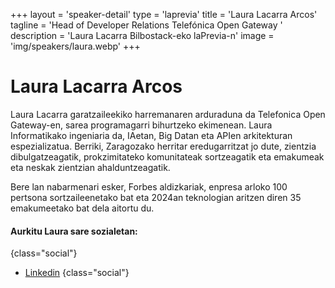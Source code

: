 +++
layout = 'speaker-detail'
type = 'laprevia'
title = 'Laura Lacarra Arcos'
tagline = 'Head of Developer Relations Telefónica Open Gateway '
description = 'Laura Lacarra Bilbostack-eko laPrevia-n'
image = 'img/speakers/laura.webp'
+++

# Laura Lacarra Arcos

Laura Lacarra garatzaileekiko harremanaren arduraduna da Telefonica Open Gateway-en, sarea programagarri bihurtzeko ekimenean. Laura Informatikako ingeniaria da, IAetan, Big Datan eta APIen arkitekturan espezializatua. Berriki, Zaragozako herritar eredugarritzat jo dute, zientzia dibulgatzeagatik, prokzimitateko komunitateak sortzeagatik eta emakumeak eta neskak zientzian ahalduntzeagatik.

Bere lan nabarmenari esker, Forbes aldizkariak, enpresa arloko 100 pertsona sortzaileenetako bat eta 2024an teknologian aritzen diren 35 emakumeetako bat dela aitortu du.

#### Aurkitu Laura sare sozialetan:

{class="social"}
- [Linkedin](https://www.linkedin.com/in/lauralacarra/)
  {class="social"}